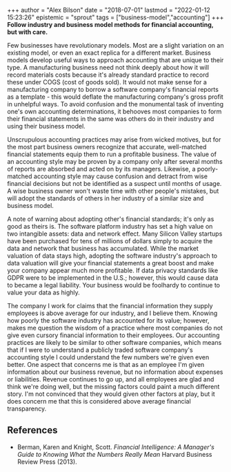 +++
author = "Alex Bilson"
date = "2018-07-01"
lastmod = "2022-01-12 15:23:26"
epistemic = "sprout"
tags = ["business-model","accounting"]
+++
**Follow industry and business model methods for financial accounting, but with care.**

Few businesses have revolutionary models. Most are a slight variation on an existing model, or even an exact replica for a different market. Business models develop useful ways to approach accounting that are unique to their type. A manufacturing business need not think deeply about how it will record materials costs because it's already standard practice to record these under COGS (cost of goods sold). It would not make sense for a manufacturing company to borrow a software company's financial reports as a template - this would deflate the manufacturing company's gross profit in unhelpful ways. To avoid confusion and the monumental task of inventing one's own accounting determinations, it behooves most companies to form their financial statements in the same was others do in their industry and using their business model.

Unscrupulous accounting practices may arise from wicked motives, but for the most part business owners recognize that accurate, well-matched financial statements equip them to run a profitable business. The value of an accounting style may be proven by a company only after several months of reports are absorbed and acted on by its managers. Likewise, a poorly-matched accounting style may cause confusion and detract from wise financial decisions but not be identified as a suspect until months of usage. A wise business owner won't waste time with other people's mistakes, but will adopt the standards of others in her industry of a similar size and business model.

A note of warning about adopting other's financial standards; it's only as good as theirs is. The software platform industry has set a high value on two intangible assets: data and network effect. Many Silicon Valley startups have been purchased for tens of millions of dollars simply to acquire the data and network that business has accumulated. While the market valuation of data stays high, adopting the software industry's approach to data valuation will give your financial statements a great boost and make your company appear much more profitable. If data privacy standards like GDPR were to be implemented in the U.S.; however, this would cause data to became a legal liability. Your business would be foolhardy to continue to value your data as highly.

The company I work for claims that the financial information they supply employees is above average for our industry, and I believe them. Knowing how poorly the software industry has accounted for its value; however, makes me question the wisdom of a practice where most companies do not give even cursory financial information to their employees. Our accounting practices are likely to be similar to other software companies, which means that if I were to understand a publicly traded software company's accounting style I could understand the few numbers we're given even better. One aspect that concerns me is that as an employee I'm given information about our business revenue, but no information about expenses or liabilities. Revenue continues to go up, and all employees are glad and think we're doing well, but the missing factors could paint a much different story. I'm not convinced that they would given other factors at play, but it does concern me that this is considered above average financial transparency.

## References

- Berman, Karen and Knight, Scott. _Financial Intelligence: A Manager's Guide to Knowing What the Numbers Really Mean_ Harvard Business Review Press (2013).
